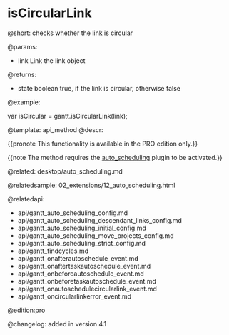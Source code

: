 isCircularLink
=============


@short:
	checks whether the link is circular

@params:

- link			Link		the link object

@returns:

- state			boolean		true, if the link is circular, otherwise false


@example:

var isCircular = gantt.isCircularLink(link);

@template:	api_method
@descr:

{{pronote This functionality is available in the PRO edition only.}}

{{note The method requires the [auto_scheduling](desktop/extensions_list.md#autoscheduling) plugin to be activated.}}

@related:
desktop/auto_scheduling.md

@relatedsample:
02_extensions/12_auto_scheduling.html

@relatedapi:

- api/gantt_auto_scheduling_config.md
- api/gantt_auto_scheduling_descendant_links_config.md
- api/gantt_auto_scheduling_initial_config.md
- api/gantt_auto_scheduling_move_projects_config.md
- api/gantt_auto_scheduling_strict_config.md
- api/gantt_findcycles.md
- api/gantt_onafterautoschedule_event.md
- api/gantt_onaftertaskautoschedule_event.md
- api/gantt_onbeforeautoschedule_event.md
- api/gantt_onbeforetaskautoschedule_event.md
- api/gantt_onautoschedulecircularlink_event.md
- api/gantt_oncircularlinkerror_event.md

@edition:pro

@changelog:
added in version 4.1